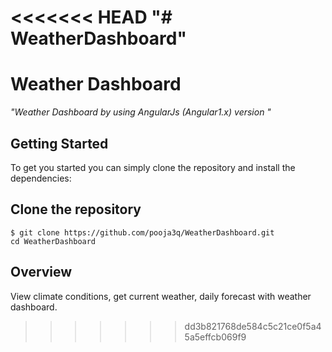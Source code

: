 <<<<<<< HEAD
"# WeatherDashboard"
=======
# Weather Dashboard
*"Weather Dashboard by using AngularJs (Angular1.x) version "*

## Getting Started
To get you started you can simply clone the repository and install the dependencies:

## Clone the repository
``` sourceCode console
$ git clone https://github.com/pooja3q/WeatherDashboard.git
cd WeatherDashboard
```

## Overview
View climate conditions, get current weather, daily forecast with weather dashboard.
>>>>>>> dd3b821768de584c5c21ce0f5a45a5effcb069f9
